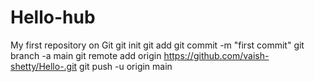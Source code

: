 # Hello-hub
My first repository on Git
git init
git add
git commit -m "first commit"
git branch -a main
git remote add origin
https://github.com/vaish-shetty/Hello-.git
git push -u origin main
